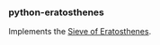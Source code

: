 ### python-eratosthenes

Implements the [Sieve of Eratosthenes](https://en.wikipedia.org/wiki/Sieve_of_Eratosthenes).
